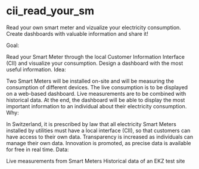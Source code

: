 # cii_read_your_sm
Read your own smart meter and vizualize your electricity consumption. Create dashboards with valuable information and share it!

Goal:

Read your Smart Meter through the local Customer Information Interface (CII) and visualize your consumption. Design a dashboard with the most useful information.
Idea:

Two Smart Meters will be installed on-site and will be measuring the consumption of different devices. The live consumption is to be displayed on a web-based dashboard. Live measurements are to be combined with historical data. At the end, the dashboard will be able to display the most important information to an individual about their electricity consumption.
Why:

In Switzerland, it is prescribed by law that all electricity Smart Meters installed by utilities must have a local interface (CII), so that customers can have access to their own data. Transparency is increased as individuals can manage their own data. Innovation is promoted, as precise data is available for free in real time.
Data:

Live measurements from Smart Meters Historical data of an EKZ test site
